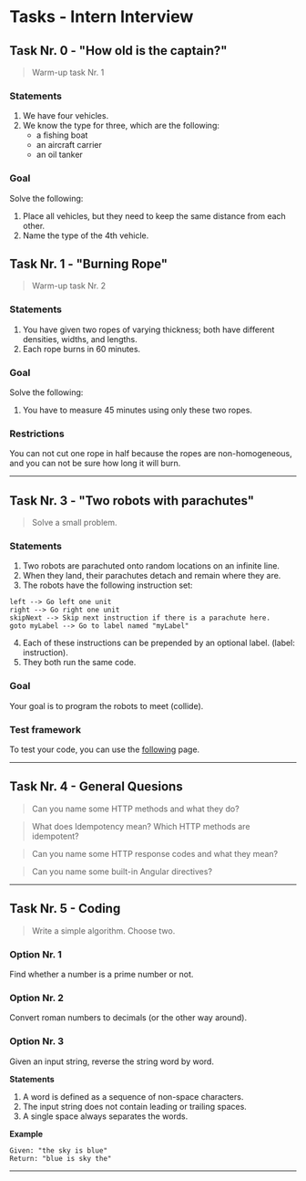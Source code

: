 # **Tasks - Intern Interview**

## **Task Nr. 0 - "How old is the captain?"**
> Warm-up task Nr. 1

### **Statements**
1. We have four vehicles.
2. We know the type for three, which are the following:
	- a fishing boat
	- an aircraft carrier
	- an oil tanker

### **Goal**
Solve the following:
1. Place all vehicles, but they need to keep the same distance from each other.
2. Name the type of the 4th vehicle.

## **Task Nr. 1 - "Burning Rope"**
> Warm-up task Nr. 2

### **Statements**
1. You have given two ropes of varying thickness; both have different densities, widths, and lengths.
2. Each rope burns in 60 minutes.

### **Goal**
Solve the following:
1. You have to measure 45 minutes using only these two ropes.

### **Restrictions**
You can not cut one rope in half because the ropes are non-homogeneous, and you can not be sure how long it will burn.

---
## **Task Nr. 3 - "Two robots with parachutes"**
> Solve a small problem.

### **Statements**
1. Two robots are parachuted onto random locations on an infinite line.
2. When they land, their parachutes detach and remain where they are.
3. The robots have the following instruction set:
```
left --> Go left one unit 
right --> Go right one unit 
skipNext --> Skip next instruction if there is a parachute here.
goto myLabel --> Go to label named "myLabel" 
```
4. Each of these instructions can be prepended by an optional label. (label: instruction). 
5. They both run the same code.

### **Goal**
Your goal is to program the robots to meet (collide).

### **Test framework**
To test your code, you can use the [following](https://david-peter.de/parachuting-robots/) page.

---
## **Task Nr. 4 - General Quesions**

> Can you name some HTTP methods and what they do?

> What does Idempotency mean? Which HTTP methods are idempotent?

> Can you name some HTTP response codes and what they mean?

> Can you name some built-in Angular directives?

---
## **Task Nr. 5 - Coding**
> Write a simple algorithm. Choose two.

### **Option Nr. 1**
Find whether a number is a prime number or not. 

### **Option Nr. 2**
Convert roman numbers to decimals (or the other way around).

### **Option Nr. 3**
Given an input string, reverse the string word by word.

**Statements**
1. A word is defined as a sequence of non-space characters. 
2. The input string does not contain leading or trailing spaces.
3. A single space always separates the words.

**Example**
```
Given: "the sky is blue"
Return: "blue is sky the"
```

---